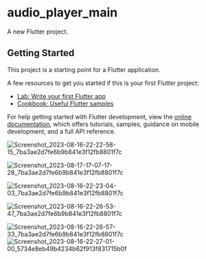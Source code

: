 # audio_player_main

A new Flutter project.

## Getting Started

This project is a starting point for a Flutter application.

A few resources to get you started if this is your first Flutter project:

- [Lab: Write your first Flutter app](https://docs.flutter.dev/get-started/codelab)
- [Cookbook: Useful Flutter samples](https://docs.flutter.dev/cookbook)

For help getting started with Flutter development, view the
[online documentation](https://docs.flutter.dev/), which offers tutorials,
samples, guidance on mobile development, and a full API reference.



![Screenshot_2023-08-16-22-22-58-15_7ba3ae2d7fe6b9b841e3f12fb8801f7c](https://github.com/Vinas-K-Lathiya/audio_player_op/assets/118763065/f4c062ab-0b98-4442-b61b-0d582f5e15e1)

![Screenshot_2023-08-17-17-07-17-28_7ba3ae2d7fe6b9b841e3f12fb8801f7c](https://github.com/Vinas-K-Lathiya/audio_player_op/assets/118763065/573826b3-8df8-49ca-9733-1864638ddca3)


![Screenshot_2023-08-16-22-23-04-03_7ba3ae2d7fe6b9b841e3f12fb8801f7c](https://github.com/Vinas-K-Lathiya/audio_player_op/assets/118763065/0d4a3483-f8ce-4474-8cb3-dc9ac7c1d4c9)

![Screenshot_2023-08-16-22-26-53-47_7ba3ae2d7fe6b9b841e3f12fb8801f7c](https://github.com/Vinas-K-Lathiya/audio_player_op/assets/118763065/e6463375-58b3-43eb-9acf-02c1e3bbba38)

![Screenshot_2023-08-16-22-26-57-33_7ba3ae2d7fe6b9b841e3f12fb8801f7c](https://github.com/Vinas-K-Lathiya/audio_player_op/assets/118763065/c56e950c-5842-4fab-869f-3bcb857ccc72)
![Screenshot_2023-08-16-22-27-01-00_5734e8eb49b4234b62f913f831715b0f](https://github.com/Vinas-K-Lathiya/audio_player_op/assets/118763065/5c88a67a-1ddf-463a-b65a-f416630fed0f)
